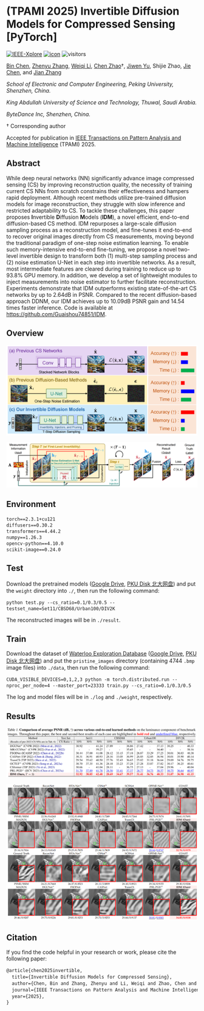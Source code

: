 # (TPAMI 2025) Invertible Diffusion Models for Compressed Sensing [PyTorch]

[![IEEE-Xplore](https://img.shields.io/badge/IEEE_Xplore-Paper-<COLOR>.svg)](https://ieeexplore.ieee.org/document/10874182) [![icon](https://img.shields.io/badge/ArXiv-Paper-<COLOR>.svg)](https://arxiv.org/abs/2403.17006) ![visitors](https://visitor-badge.laobi.icu/badge?page_id=Guaishou74851.IDM)

[Bin Chen](https://scholar.google.com/citations?user=aZDNm98AAAAJ), [Zhenyu Zhang](https://scholar.google.com/citations?user=4TbicrcAAAAJ), [Weiqi Li](https://scholar.google.com/citations?user=SIkQdEsAAAAJ), [Chen Zhao](https://chenzhao.netlify.app/)†, [Jiwen Yu](https://vvictoryuki.github.io/website/), Shijie Zhao, [Jie Chen](https://aimia-pku.github.io/), and [Jian Zhang](https://jianzhang.tech/)

*School of Electronic and Computer Engineering, Peking University, Shenzhen, China.*

*King Abdullah University of Science and Technology, Thuwal, Saudi Arabia.*

*ByteDance Inc, Shenzhen, China.*

† Corresponding author

Accepted for publication in [IEEE Transactions on Pattern Analysis and Machine Intelligence](https://ieeexplore.ieee.org/xpl/RecentIssue.jsp?punumber=34) (TPAMI) 2025.

## Abstract

While deep neural networks (NN) significantly advance image compressed sensing (CS) by improving reconstruction quality, the necessity of training current CS NNs from scratch constrains their effectiveness and hampers rapid deployment. Although recent methods utilize pre-trained diffusion models for image reconstruction, they struggle with slow inference and restricted adaptability to CS. To tackle these challenges, this paper proposes **I**nvertible **D**iffusion **M**odels (**IDM**), a novel efficient, end-to-end diffusion-based CS method. IDM repurposes a large-scale diffusion sampling process as a reconstruction model, and fine-tunes it end-to-end to recover original images directly from CS measurements, moving beyond the traditional paradigm of one-step noise estimation learning. To enable such memory-intensive end-to-end fine-tuning, we propose a novel two-level invertible design to transform both (1) multi-step sampling process and (2) noise estimation U-Net in each step into invertible networks. As a result, most intermediate features are cleared during training to reduce up to 93.8% GPU memory. In addition, we develop a set of lightweight modules to inject measurements into noise estimator to further facilitate reconstruction. Experiments demonstrate that IDM outperforms existing state-of-the-art CS networks by up to 2.64dB in PSNR. Compared to the recent diffusion-based approach DDNM, our IDM achieves up to 10.09dB PSNR gain and 14.54 times faster inference. Code is available at https://github.com/Guaishou74851/IDM.

## Overview

![teaser](figs/teaser.png)

![framework](figs/framework.png)

## Environment

```shell
torch==2.3.1+cu121
diffusers==0.30.2
transformers==4.44.2
numpy==1.26.3
opencv-python==4.10.0
scikit-image==0.24.0
```

## Test

Download the pretrained models ([Google Drive](https://drive.google.com/file/d/1UzUg0lFqwWfmeXi8gqAOeQA3yt4HpPNy/view?usp=sharing), [PKU Disk 北大网盘](https://disk.pku.edu.cn/link/AA0B0294E9BCF64185B677BDF0951A7D54)) and put the `weight` directory into `./`, then run the following command:

```shell
python test.py --cs_ratio=0.1/0.3/0.5 --testset_name=Set11/CBSD68/Urban100/DIV2K
```

The reconstructed images will be in `./result`.

## Train

Download the dataset of [Waterloo Exploration Database](https://kedema.org/project/exploration/index.html) ([Google Drive](https://drive.google.com/file/d/1TOg7BZE1XsJ7l2VzMoqFRAETk7OLcv75/view?usp=drive_link), [PKU Disk 北大网盘](https://disk.pku.edu.cn/link/AAD0DCBBD65D744526921B334ED2AB4F76)) and put the `pristine_images` directory (containing 4744 `.bmp` image files) into `./data`, then run the following command:

```shell
CUDA_VISIBLE_DEVICES=0,1,2,3 python -m torch.distributed.run --nproc_per_node=4 --master_port=23333 train.py --cs_ratio=0.1/0.3/0.5
```

The log and model files will be in `./log` and `./weight`, respectively.

## Results

![res1](figs/res1.png)

![res2](figs/res2.png)

## Citation

If you find the code helpful in your research or work, please cite the following paper:

```latex
@article{chen2025invertible,
  title={Invertible Diffusion Models for Compressed Sensing},
  author={Chen, Bin and Zhang, Zhenyu and Li, Weiqi and Zhao, Chen and Yu, Jiwen and Zhao, Shijie and Chen, Jie and Zhang, Jian},
  journal={IEEE Transactions on Pattern Analysis and Machine Intelligence},
  year={2025},
}
```
